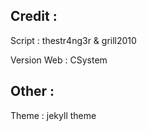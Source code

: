 ## Credit :
Script : thestr4ng3r & grill2010

Version Web : CSystem

## Other :
Theme : jekyll theme
